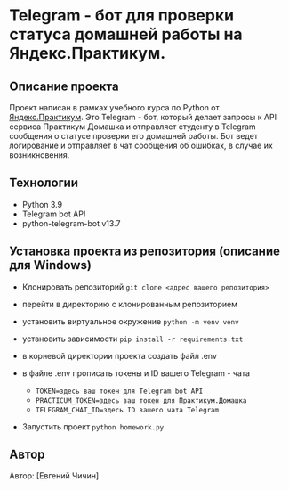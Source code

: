 # Telegram - бот для проверки статуса домашней работы на Яндекс.Практикум.

## Описание проекта

Проект написан в рамках учебного курса по Python от [Яндекс.Практикум](https://practicum.yandex.ru/).
Это Telegram - бот, который делает запросы к API сервиса Практикум Домашка и отправляет студенту в Telegram сообщения о статусе проверки его домашней работы. Бот ведет логирование и отправляет в чат сообщения об ошибках, в случае их возникновения.

## Технологии

 - Python 3.9
 - Telegram bot API
 - python-telegram-bot v13.7

## Установка проекта из репозитория (описание для Windows)

 - Клонировать репозиторий `git clone <адрес вашего репозитория>`
 - перейти в директорию с клонированным репозиторием
 - установить виртуальное окружение `python -m venv venv`
 - установить зависимости `pip install -r requirements.txt`
 - в корневой директории проекта создать файл .env
 - в файле .env прописать токены и ID вашего Telegram - чата
 

   -  `TOKEN=здесь ваш токен для Telegram bot API`
   -  `PRACTICUM_TOKEN=здесь ваш токен для Практикум.Домашка`
   -  `TELEGRAM_CHAT_ID=здесь ID вашего чата Telegram`

 - Запустить проект `python homework.py`
 

## Автор
Автор: [Евгений Чичин]
